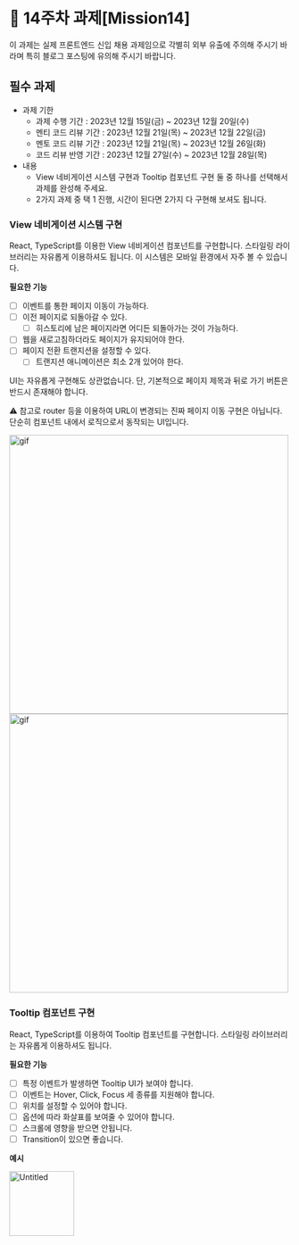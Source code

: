 # 📌 14주차 과제[Mission14]

이 과제는 실제 프론트엔드 신입 채용 과제임으로 각별히 외부 유출에 주의해 주시기 바라며 특히 블로그 포스팅에 유의해 주시기 바랍니다.

## 필수 과제
- 과제 기한
  - 과제 수행 기간 : 2023년 12월 15일(금) ~ 2023년 12월 20일(수)
  - 멘티 코드 리뷰 기간 : 2023년 12월 21일(목) ~ 2023년 12월 22일(금)
  - 멘토 코드 리뷰 기간 : 2023년 12월 21일(목) ~ 2023년 12월 26일(화)
  - 코드 리뷰 반영 기간 : 2023년 12월 27일(수) ~ 2023년 12월 28일(목)
- 내용
  - View 네비게이션 시스템 구현과 Tooltip 컴포넌트 구현 둘 중 하나를 선택해서 과제를 완성해 주세요.
  - 2가지 과제 중 택 1 진행, 시간이 된다면 2가지 다 구현해 보셔도 됩니다.
 
### View 네비게이션 시스템 구현

React, TypeScript를 이용한 View 네비게이션 컴포넌트를 구현합니다. 스타일링 라이브러리는 자유롭게 이용하셔도 됩니다. 이 시스템은 모바일 환경에서 자주 볼 수 있습니다.

**필요한 기능**
- [ ] 이벤트를 통한 페이지 이동이 가능하다.
- [ ] 이전 페이지로 되돌아갈 수 있다.
  - [ ] 히스토리에 남은 페이지라면 어디든 되돌아가는 것이 가능하다.
- [ ] 웹을 새로고침하더라도 페이지가 유지되어야 한다.
- [ ] 페이지 전환 트랜지션을 설정할 수 있다.
  - [ ] 트랜지션 애니메이션은 최소 2개 있어야 한다.

UI는 자유롭게 구현해도 상관없습니다. 단, 기본적으로 페이지 제목과 뒤로 가기 버튼은 반드시 존재해야 합니다.

⚠️ 참고로 router 등을 이용하여 URL이 변경되는 진짜 페이지 이동 구현은 아닙니다. 단순히 컴포넌트 내에서 로직으로서 동작되는 UI입니다.


<img width="500" alt="gif" src="https://github.com/prgrms-fe-devcourse/FEDC4-13_React/assets/44829481/4d1e4a04-0b60-47d2-a40f-0aa89c4c6653">

<img width="500" alt="gif" src="https://github.com/prgrms-fe-devcourse/FEDC4-13_React/assets/44829481/5dabe81e-bbeb-41f3-94a3-28e70e774317">

### Tooltip 컴포넌트 구현

React, TypeScript를 이용하여 Tooltip 컴포넌트를 구현합니다. 스타일링 라이브러리는 자유롭게 이용하셔도 됩니다.

**필요한 기능**
- [ ]  특정 이벤트가 발생하면 Tooltip UI가 보여야 합니다.
  - [ ]  이벤트는 Hover, Click, Focus 세 종류를 지원해야 합니다.
- [ ]  위치를 설정할 수 있어야 합니다.
- [ ]  옵션에 따라 화살표를 보여줄 수 있어야 합니다.
- [ ]  스크롤에 영향을 받으면 안됩니다.
- [ ]  Transition이 있으면 좋습니다.

**예시**

<img width="116" alt="Untitled" src="https://github.com/prgrms-fe-devcourse/FEDC4-13_React/assets/44829481/b51dfbbc-076f-4d9e-b17b-367d0e9f9dd8">
